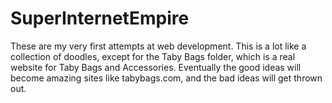 SuperInternetEmpire
===================

These are my very first attempts at web development.
This is a lot like a collection of doodles, except for the Taby Bags folder, which is a real website for Taby Bags and Accessories.
Eventually the good ideas will become amazing sites like tabybags.com, and the bad ideas will get thrown out.
